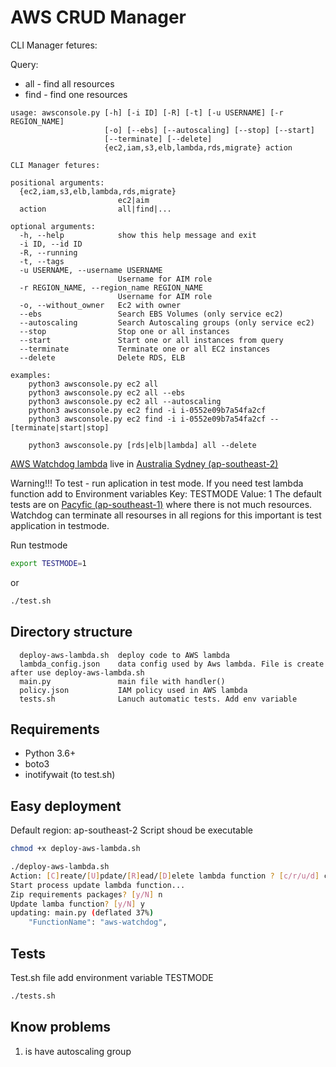 # AWS CRUD Manager
CLI Manager fetures:

Query:
- all - find all resources
- find - find one resources
    
```
usage: awsconsole.py [-h] [-i ID] [-R] [-t] [-u USERNAME] [-r REGION_NAME]
                     [-o] [--ebs] [--autoscaling] [--stop] [--start]
                     [--terminate] [--delete]
                     {ec2,iam,s3,elb,lambda,rds,migrate} action

CLI Manager fetures:

positional arguments:
  {ec2,iam,s3,elb,lambda,rds,migrate}
                        ec2|aim
  action                all|find|...

optional arguments:
  -h, --help            show this help message and exit
  -i ID, --id ID
  -R, --running
  -t, --tags
  -u USERNAME, --username USERNAME
                        Username for AIM role
  -r REGION_NAME, --region_name REGION_NAME
                        Username for AIM role
  -o, --without_owner   Ec2 with owner
  --ebs                 Search EBS Volumes (only service ec2)
  --autoscaling         Search Autoscaling groups (only service ec2)
  --stop                Stop one or all instances
  --start               Start one or all instances from query
  --terminate           Terminate one or all EC2 instances
  --delete              Delete RDS, ELB

examples:
    python3 awsconsole.py ec2 all
    python3 awsconsole.py ec2 all --ebs
    python3 awsconsole.py ec2 all --autoscaling
    python3 awsconsole.py ec2 find -i i-0552e09b7a54fa2cf
    python3 awsconsole.py ec2 find -i i-0552e09b7a54fa2cf --[terminate|start|stop]

    python3 awsconsole.py [rds|elb|lambda] all --delete
```
 
[AWS Watchdog lambda](https://ap-southeast-2.console.aws.amazon.com/lambda/home?region=ap-southeast-2#/functions/aws-watchdog?tab=graph) live in [Australia Sydney (ap-southeast-2)](https://ap-southeast-1.console.aws.amazon.com/lambda/home?region=ap-southeast-2#/functions)

Warning!!!
To test - run aplication in test mode. If you need test lambda function add to Environment variables Key: TESTMODE Value: 1
The default tests are on [Pacyfic (ap-southeast-1)](https://ap-southeast-1.console.aws.amazon.com/ec2/v2/home?region=ap-southeast-1#Instances:sort=instanceId) where there is not much resources.
Watchdog can terminate all resourses in all regions  for this important is test application in testmode.

Run testmode
```bash
export TESTMODE=1
```
or 
```bash
./test.sh
```

## Directory structure
      deploy-aws-lambda.sh  deploy code to AWS lambda
      lambda_config.json    data config used by Aws lambda. File is create after use deploy-aws-lambda.sh
      main.py               main file with handler()
      policy.json           IAM policy used in AWS lambda
      tests.sh              Lanuch automatic tests. Add env variable


## Requirements
- Python 3.6+
- boto3
- inotifywait (to test.sh)


## Easy deployment
Default region: ap-southeast-2
Script shoud be executable
```bash
chmod +x deploy-aws-lambda.sh
```

```bash
./deploy-aws-lambda.sh
Action: [C]reate/[U]pdate/[R]ead/[D]elete lambda function ? [c/r/u/d] c
Start process update lambda function...
Zip requirements packages? [y/N] n
Update lamba function? [y/N] y
updating: main.py (deflated 37%)
    "FunctionName": "aws-watchdog",
```

## Tests
Test.sh file add environment variable TESTMODE
```bash
./tests.sh
```

## Know problems
1. is have autoscaling group
